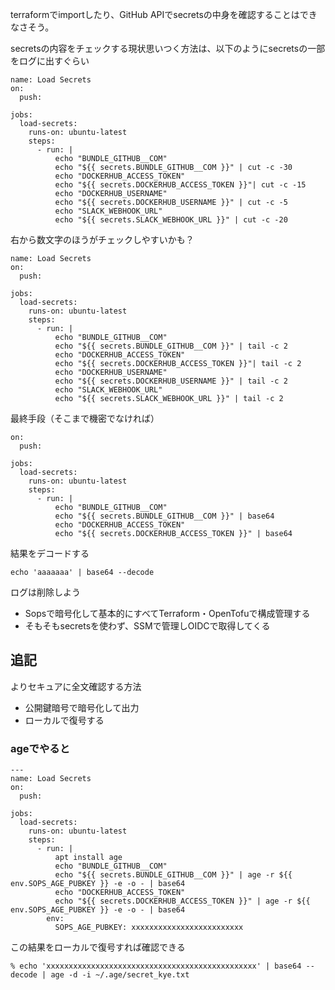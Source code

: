 terraformでimportしたり、GitHub APIでsecretsの中身を確認することはできなさそう。

secretsの内容をチェックする現状思いつく方法は、以下のようにsecretsの一部をログに出すぐらい

```
name: Load Secrets
on: 
  push:

jobs:
  load-secrets:
    runs-on: ubuntu-latest
    steps:
      - run: |
          echo "BUNDLE_GITHUB__COM"
          echo "${{ secrets.BUNDLE_GITHUB__COM }}" | cut -c -30
          echo "DOCKERHUB_ACCESS_TOKEN"
          echo "${{ secrets.DOCKERHUB_ACCESS_TOKEN }}"| cut -c -15
          echo "DOCKERHUB_USERNAME"
          echo "${{ secrets.DOCKERHUB_USERNAME }}" | cut -c -5
          echo "SLACK_WEBHOOK_URL"
          echo "${{ secrets.SLACK_WEBHOOK_URL }}" | cut -c -20
```

右から数文字のほうがチェックしやすいかも？

```
name: Load Secrets
on: 
  push:

jobs:
  load-secrets:
    runs-on: ubuntu-latest
    steps:
      - run: |
          echo "BUNDLE_GITHUB__COM"
          echo "${{ secrets.BUNDLE_GITHUB__COM }}" | tail -c 2
          echo "DOCKERHUB_ACCESS_TOKEN"
          echo "${{ secrets.DOCKERHUB_ACCESS_TOKEN }}"| tail -c 2
          echo "DOCKERHUB_USERNAME"
          echo "${{ secrets.DOCKERHUB_USERNAME }}" | tail -c 2
          echo "SLACK_WEBHOOK_URL"
          echo "${{ secrets.SLACK_WEBHOOK_URL }}" | tail -c 2
```

最終手段（そこまで機密でなければ）

```
on: 
  push:

jobs:
  load-secrets:
    runs-on: ubuntu-latest
    steps:
      - run: |
          echo "BUNDLE_GITHUB__COM"
          echo "${{ secrets.BUNDLE_GITHUB__COM }}" | base64
          echo "DOCKERHUB_ACCESS_TOKEN"
          echo "${{ secrets.DOCKERHUB_ACCESS_TOKEN }}" | base64
```

結果をデコードする
```
echo 'aaaaaaa' | base64 --decode
```

ログは削除しよう

- Sopsで暗号化して基本的にすべてTerraform・OpenTofuで構成管理する
- そもそもsecretsを使わず、SSMで管理しOIDCで取得してくる

## 追記

よりセキュアに全文確認する方法
- 公開鍵暗号で暗号化して出力
- ローカルで復号する

### ageでやると

```
---
name: Load Secrets
on:
  push:

jobs:
  load-secrets:
    runs-on: ubuntu-latest
    steps:
      - run: |
          apt install age
          echo "BUNDLE_GITHUB__COM"
          echo "${{ secrets.BUNDLE_GITHUB__COM }}" | age -r ${{ env.SOPS_AGE_PUBKEY }} -e -o - | base64
          echo "DOCKERHUB_ACCESS_TOKEN"
          echo "${{ secrets.DOCKERHUB_ACCESS_TOKEN }}" | age -r ${{ env.SOPS_AGE_PUBKEY }} -e -o - | base64
        env:
          SOPS_AGE_PUBKEY: xxxxxxxxxxxxxxxxxxxxxxxxx
```

この結果をローカルで復号すれば確認できる

```
% echo 'xxxxxxxxxxxxxxxxxxxxxxxxxxxxxxxxxxxxxxxxxxxxxxx' | base64 --decode | age -d -i ~/.age/secret_kye.txt
```
